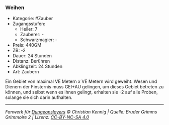 ### Weihen

- Kategorie: #Zauber
- Zugangsstufen:
  - Heiler: 7
  - Zauberer: -
  - Schwarzmagier: -
- Preis: 440GM
- ZB: -2
- Dauer: 24 Stunden
- Distanz: Berühren
- Abklingzeit: 24 Stunden
- Art: Zaubern



Ein Gebiet von maximal VE Metern x VE Metern wird geweiht. Wesen und Dienern der Finsternis muss GEI+AU gelingen, um dieses Gebiet betreten zu können, und selbst wenn es ihnen gelingt, erhalten sie -2 auf alle Proben, solange sie sich darin aufhalten.

---

_Fanwerk für [Dungeonslayers](https://www.dungeonslayers.net/) © Christian Kennig | Quelle: Bruder Grimms Grimmoire 2 | Lizenz: [CC-BY-NC-SA 4.0](https://creativecommons.org/licenses/by-nc-sa/4.0/deed.de)_
